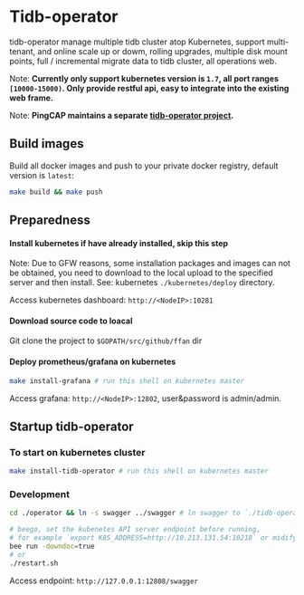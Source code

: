 # Tidb-operator

tidb-operator manage multiple tidb cluster atop Kubernetes, support multi-tenant, and online scale up or dowm, rolling upgrades, multiple disk mount points, full / incremental migrate data to tidb cluster, all operations web.

Note: **Currently only support kubernetes version is `1.7`, all port ranges `[10000-15000)`. Only provide restful api, easy to integrate into the existing web frame.**

Note: **PingCAP maintains a separate [tidb-operator project](https://github.com/pingcap/tidb-operator).**

## Build images

Build all docker images and push to your private docker registry, default version is `latest`:

  ```bash
  make build && make push
  ```

## Preparedness

#### Install kubernetes if have already installed, skip this step

Note: Due to GFW reasons, some installation packages and images can not be obtained, you need to download to the local upload to the specified server and then install. See: kubernetes `./kubernetes/deploy` directory.

Access kubernetes dashboard: `http://<NodeIP>:10281`

#### Download source code to loacal

Git clone the project to `$GOPATH/src/github/ffan` dir

#### Deploy prometheus/grafana on kubernetes

```bash
make install-grafana # run this shell on kubernetes master
```

Access grafana: `http://<NodeIP>:12802`, user&password is admin/admin.

## Startup tidb-operator

### To start on kubernetes cluster

```bash
make install-tidb-operator # run this shell on kubernetes master
```

### Development

```bash
cd ./operator && ln -s swagger ../swagger # ln swagger to `./tidb-operator`
```

```bash
# beego, set the kubenetes API server endpoint before running,
# for example `export K8S_ADDRESS=http://10.213.131.54:10218` or midify restart.sh
bee run -downdoc=true
# or
./restart.sh
```

Access endpoint: `http://127.0.0.1:12808/swagger`
